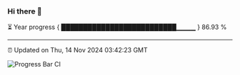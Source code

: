 ### Hi there 👋

⏳ Year progress { ██████████████████████████▁▁▁▁ } 86.93 %

---

⏰ Updated on Thu, 14 Nov 2024 03:42:23 GMT

![Progress Bar CI](https://github.com/IshwaranRudhara/GIT-ACTION/workflows/Progress%20Bar%20CI/badge.svg)

